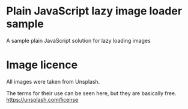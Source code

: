 # Plain JavaScript lazy image loader sample
A sample plain JavaScript solution for lazy loading images

# Image licence
All images were taken from Unsplash.

The terms for their use can be seen here, but they are basically free.
https://unsplash.com/license
